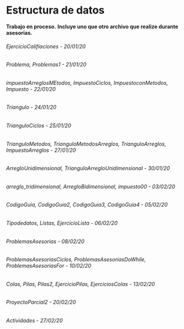 # Estructura de datos

**Trabajo en proceso.**
**Incluye uno que otro archivo que realize durante asesorias.**

###### EjercicioCalifiaciones - 20/01/20
###### Problema, Problemas1 - 21/01/20
###### impuestoArreglosMEtodos, ImpuestoCiclos, ImpuestoconMetodos, Impuesto - 22/01/20
###### Triangulo - 24/01/20
###### TrianguloCiclos - 25/01/20
###### TrianguloMetodos, TrianguloMetodosArreglos, TrianguloArreglos, ImpuestoArreglos - 27/01/20
###### ArregloUnidimensional, TrianguloArregloUnidimensional - 30/01/20
###### arreglo_tridimensional, ArregloBidimensional, impuesto00 - 03/02/20
###### CodigoGuia, CodigoGuia2, CodigoGuia3, CodigoGuia4 - 05/02/20
###### Tipodedatos, Listas, EjercicioLista - 06/02/20
###### ProblemasAsesorias - 08/02/20
###### ProblemasAsesoriasCiclos, ProblemasAsesoriasDoWhile, ProblemasAsesoriasFor - 10/02/20
###### Colas, Pilas, Pilas2, EjercicioPilas, EjerciciosColas - 13/02/20
###### ProyectoParcial2 - 20/02/20
###### Actividades - 27/02/20
